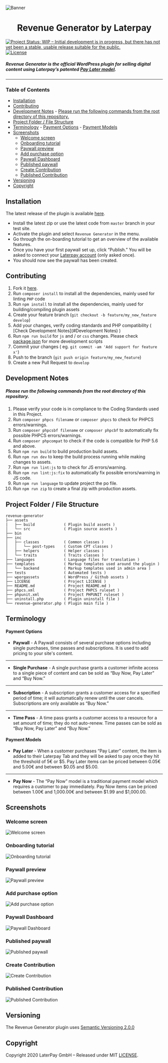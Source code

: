 ![Banner](./wporgassets/banner-1544x500.png)

<h1 align="center"> Revenue Generator by Laterpay </h1>

[![Project Status: WIP – Initial development is in progress, but there has not yet been a stable, usable release suitable for the public.](https://www.repostatus.org/badges/latest/wip.svg)](https://www.repostatus.org/#wip)
[![License](https://img.shields.io/github/license/laterpay/revenue-generator)](https://github.com/laterpay/revenue-generator/blob/master/LICENSE)

##### Revenue Generator is the official WordPress plugin for selling digital content using Laterpay’s patented [Pay Later model](https://www.laterpay.net/blog/how-to-laterpay-dos-and-donts-from-8-years-expertise).
<hr/>

### Table of Contents

- [Installation](#installation)
- [Contributing](#contributing)
- [Development Notes](#development-notes)
			- [Please run the following commands from the root directory of this repository.](#please-run-the-following-commands-from-the-root-directory-of-this-repository)
- [Project Folder / File Structure](#project-folder--file-structure)
- [Terminology](#terminology)
		- [Payment Options](#payment-options)
		- [Payment Models](#payment-models)
- [Screenshots](#screenshots)
	- [Welcome screen](#welcome-screen)
	- [Onboarding tutorial](#onboarding-tutorial)
	- [Paywall preview](#paywall-preview)
	- [Add purchase option](#add-purchase-option)
	- [Paywall Dashboard](#paywall-dashboard)
	- [Published paywall](#published-paywall)
	- [Create Contribution](#create-contribution)
	- [Published Contribution](#published-contribution)
- [Versioning](#versioning)
- [Copyright](#copyright)

## Installation

The latest release of the plugin is available [here](https://github.com/laterpay/revenue-generator/releases/latest).

- Install the latest zip or use the latest code from `master` branch in your test site.
- Activate the plugin and select `Revenue Generator` in the menu.
- Go through the on-boarding tutorial to get an overview of the available features.
- Once you have your first paywall set up, click “Publish.” You will be asked to connect your [Laterpay account](http://laterpay.net/) (only asked once).
- You should now see the paywall has been created.

## Contributing

1. Fork it [here](https://github.com/laterpay/revenue-generator/fork).
2. Run `composer install` to install all the dependencies, mainly used for linting `PHP` code
3. Run `npm install` to install all the dependencies, mainly used for building/compiling plugin assets
4. Create your feature branch (`git checkout -b feature/my_new_feature develop`)
5. Add your changes, verify coding standards and PHP compatibility ( [Check Development Notes](#Development Notes) )
6. Run `npm run build` for `js` and / or `css` changes. Please check [package.json](package.json) for more development scripts
7. Commit your changes ( eg. `git commit -am 'Add support for feature x'`)
8. Push to the branch (`git push origin feature/my_new_feature`)
9. Create a new Pull Request to `develop`

## Development Notes

##### Please run the following commands from the root directory of this repository.

1. Please verify your code is in compliance to the Coding Standards used in this Project.
2. Run `composer phpcs filename` or `composer phpcs` to check for PHPCS errors/warnings.
3. Run `composer phpcsbf filename` or `composer phpcbf` to automatically fix possible PHPCS errors/warnings.
4. Run `composer phpcompat` to check if the code is compatible for PHP 5.6 and above.
5. Run `npm run build` to build production build assets.
6. Run `npm run dev` to keep the build process running while making changes to assets.
7. Run `npm run lint:js` to to check for JS errors/warning.
8. Run `npm run lint:js:fix` to automatically fix possible errors/warning in JS code.
9. Run `npm run language` to update project the po file.
10. Run `npm run zip` to create a final zip with production assets.

## Project Folder / File Structure

```text
revenue-generator
├── assets
|   ├── build             ( Plugin build assets )
│   └── src               ( Plugin source assets )
├── bin
├── inc
│   ├── classes           ( Common classes )
│   │   └── post-types    ( Custom CPT classes )
│   ├── helpers           ( Helper classes )
│   └── traits            ( Traits classes )
├── languages             ( Language files for translation )
├── templates             ( Markup templates used around the plugin )
│   └── backend           ( Markup templates used in admin area )
├── tests                 ( Automated tests )
├── wporgassets           ( WordPress / Github assets )
├── LICENSE               ( Project LICENSE )
├── README.md             ( Project README.md )
├── phpcs.xml             ( Project PHPCS ruleset )
├── phpunit.xml           ( Project PHPUNIT ruleset )
├── uninstall.php         ( Plugin uninstall file )
└── revenue-generator.php ( Plugin main file )
```

## Terminology

#### Payment Options

- **Paywall** - A Paywall consists of several purchase options including single purchases, time passes and subscriptions. It is used to add pricing to your site's content.
<hr/>

- **Single Purchase** - A single purchase grants a customer infinite access to a single piece of content and can be sold as “Buy Now, Pay Later” and “Buy Now.”
<hr/>

- **Subscription** - A subscription grants a customer access for a specified period of time; it will automatically renew until the user cancels. Subscriptions are only available as “Buy Now.”
<hr/>

- **Time Pass** - A time pass grants a customer access to a resource for a set amount of time; they do not auto-renew. Time passes can be sold as “Buy Now, Pay Later” and “Buy Now.”

#### Payment Models

- **Pay Later** - When a customer purchases “Pay Later” content, the item is added to their Laterpay Tab and they will be asked to pay once they hit the threshold of 5€ or $5. Pay Later items can be priced between 0.05€ and 5.00€ and between $0.05 and $5.00.
<hr/>

- **Pay Now** - The “Pay Now” model is a traditional payment model which requires a customer to pay immediately. Pay Now items can be priced between 1.00€ and 1,000.00€ and between $1.99 and $1,000.00.

## Screenshots ##

### Welcome screen

![Welcome screen](./wporgassets/screenshot-1.png)

### Onboarding tutorial

![Onboarding tutorial](./wporgassets/screenshot-2.png)

### Paywall preview

![Paywall preview](./wporgassets/screenshot-3.png)

### Add purchase option

![Add purchase option](./wporgassets/screenshot-4.png)

### Paywall Dashboard

![Paywall Dashboard](./wporgassets/screenshot-5.png)

### Published paywall

![Published paywall](./wporgassets/screenshot-6.png)

### Create Contribution

![Create Contribution](./wporgassets/screenshot-7.png)

### Published Contribution

![Published Contribution](./wporgassets/screenshot-8.png)

## Versioning

The Revenue Generator plugin uses [Semantic Versioning 2.0.0](http://semver.org)

## Copyright

Copyright 2020 LaterPay GmbH – Released under MIT [LICENSE](LICENSE).
